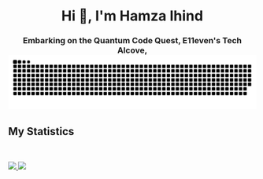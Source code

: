 <h1 align="center">Hi 👋, I'm Hamza Ihind</h1>
<h3 align="center">Embarking on the Quantum Code Quest, E11even's Tech Alcove,
<div align="center">
  <a href="https://1999azzar.github.io/1999AZZAR/">
  <img  src="https://github.com/1999AZZAR/1999AZZAR/blob/main/resources/img/grid-snake.svg"
       alt="snake" /></a>
</div>

## My Statistics

<br/>
<p align="left">
  <a href="https://github.com/hamza-ihind">
  <img width="49.5%" src="https://github-readme-stats.vercel.app/api?username=hamza-ihind&show_icons=true&theme=tokyonight" />
  <img width="49.5%" src="https://github-readme-streak-stats.herokuapp.com/?user=hamza-ihind&theme=tokyonight" />
  </a>
</p>
<br>
